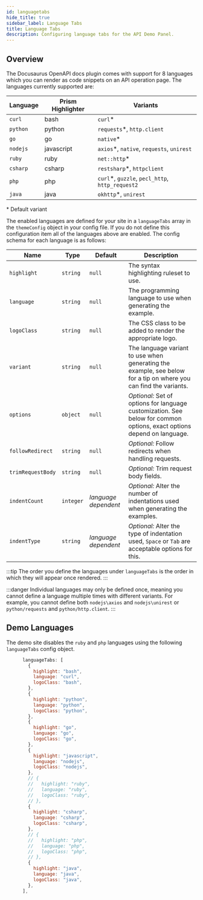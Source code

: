 ```yaml
---
id: languagetabs
hide_title: true
sidebar_label: Language Tabs
title: Language Tabs
description: Configuring language tabs for the API Demo Panel.
---
```


## Overview

The Docusaurus OpenAPI docs plugin comes with support for 8 languages which you can render as code snippets on an API operation page. The languages currently supported are:

| Language | Prism Highlighter | Variants                                         |
| -------- | ----------------- | ------------------------------------------------ |
| `curl`   | bash              | `curl`\*                                         |
| `python` | python            | `requests`\*, `http.client`                      |
| `go`     | go                | `native`\*                                       |
| `nodejs` | javascript        | `axios`\*, `native`, `requests`, `unirest`       |
| `ruby`   | ruby              | `net::http`\*                                    |
| `csharp` | csharp            | `restsharp`\*, `httpclient`                      |
| `php`    | php               | `curl`\*, `guzzle`, `pecl_http`, `http_request2` |
| `java`   | java              | `okhttp`\*, `unirest`                            |

\* Default variant

The enabled languages are defined for your site in a `languageTabs` array in the `themeConfig` object in your config file. If you do not define this configuration item all of the languages above are enabled. The config schema for each language is as follows:

| Name              | Type      | Default              | Description                                                                                                            |
| ----------------- | --------- | -------------------- | ---------------------------------------------------------------------------------------------------------------------- |
| `highlight`       | `string`  | `null`               | The syntax highlighting ruleset to use.                                                                                |
| `language`        | `string`  | `null`               | The programming language to use when generating the example.                                                           |
| `logoClass`       | `string`  | `null`               | The CSS class to be added to render the appropriate logo.                                                              |
| `variant`         | `string`  | `null`               | The language variant to use when generating the example, see below for a tip on where you can find the variants.       |
| `options`         | `object`  | `null`               | _Optional:_ Set of options for language customization. See below for common options, exact options depend on language. |
| `followRedirect`  | `string`  | `null`               | _Optional:_ Follow redirects when handling requests.                                                                   |
| `trimRequestBody` | `string`  | `null`               | _Optional:_ Trim request body fields.                                                                                  |
| `indentCount`     | `integer` | _language dependent_ | _Optional:_ Alter the number of indentations used when generating the examples.                                        |
| `indentType`      | `string`  | _language dependent_ | _Optional:_ Alter the type of indentation used, `Space` or `Tab` are acceptable options for this.                      |

:::tip
The order you define the languages under `languageTabs` is the order in which they will appear once rendered.
:::

:::danger
Individual languages may only be defined once, meaning you cannot define a language multiple times with different variants. For example, you cannot define both `nodejs\axios` and `nodejs\unirest` or `python/requests` and `python/http.client`.
:::

## Demo Languages

The demo site disables the `ruby` and `php` languages using the following `languageTabs` config object.

```js
      languageTabs: [
        {
          highlight: "bash",
          language: "curl",
          logoClass: "bash",
        },
        {
          highlight: "python",
          language: "python",
          logoClass: "python",
        },
        {
          highlight: "go",
          language: "go",
          logoClass: "go",
        },
        {
          highlight: "javascript",
          language: "nodejs",
          logoClass: "nodejs",
        },
        // {
        //   highlight: "ruby",
        //   language: "ruby",
        //   logoClass: "ruby",
        // },
        {
          highlight: "csharp",
          language: "csharp",
          logoClass: "csharp",
        },
        // {
        //   highlight: "php",
        //   language: "php",
        //   logoClass: "php",
        // },
        {
          highlight: "java",
          language: "java",
          logoClass: "java",
        },
      ],
```
